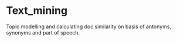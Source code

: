 # Text_mining
 Topic modelling and calculating doc similarity on basis of antonyms, synonyms and part of speech.
